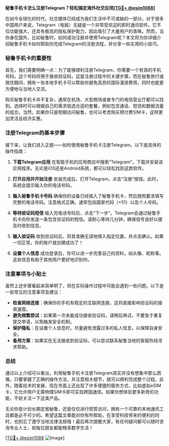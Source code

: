 **秘鲁手机卡怎么注册Telegram？轻松搞定海外社交应用[[TG💪+ @esim1088](https://t.me/s/esim1088)]**

在如今全球化的时代，社交媒体已经成为我们生活中不可或缺的一部分。对于很多中国用户来说，Telegram（电报）无疑是一个非常受欢迎的即时通讯软件。它不仅功能强大，还具有极高的隐私保护能力，因此吸引了大量用户的青睐。然而，当你身在国外，比如秘鲁时，如何成功注册并使用Telegram呢？本文将为你详细介绍秘鲁手机卡如何帮助你完成Telegram的注册流程，并分享一些实用的小技巧。

### 秘鲁手机卡的重要性

首先，我们需要明确一点：为了能够顺利注册Telegram，你需要一个有效的手机号码。这个号码将用于接收验证码，这是注册过程中的关键步骤。而在秘鲁旅行或居住期间，拥有一张本地手机卡可以帮助你避免高昂的国际漫游费用，同时也能更方便地与当地人交流。

购买秘鲁手机卡并不复杂，通常在机场、大型商场或者专门的电信营业厅都可以找到。选择时可以根据自己的需求挑选合适的套餐，例如包含通话、短信和数据流量的组合。当然，如果你只是短期访问秘鲁，也可以考虑购买预付费SIM卡，这样更加灵活且经济实惠。

### 注册Telegram的基本步骤

接下来，让我们进入正题——如何使用秘鲁手机卡注册Telegram。以下是具体的操作指南：

1. **下载Telegram应用**
   在智能手机的应用商店中搜索“Telegram”，下载并安装该应用程序。无论是iOS还是Android系统，都可以轻松找到这款软件。

2. **打开应用并开始注册**
   安装完成后，打开Telegram，点击“注册”按钮。此时，系统会提示输入你的电话号码。

3. **输入秘鲁手机卡号码**
   确保你的设备已经插入了秘鲁手机卡，然后按照要求填写完整的电话号码。注意格式正确，通常包括国家代码（+51）以及个人号码。

4. **等待验证码短信**
   输入完电话号码后，点击“下一步”。Telegram会通过秘鲁手机卡向你发送一条包含验证码的短信。请耐心等待几分钟，确保信号良好以便及时收到信息。

5. **输入验证码**
   收到验证码后，将其准确无误地填入指定位置，并点击确认。如果一切正常，你的账户就创建成功了！

6. **设置个人信息**
   成功登录后，你可以进一步完善自己的资料，如头像、昵称等。这些信息有助于其他用户更好地识别你。

### 注意事项与小贴士

虽然上述步骤看起来简单明了，但在实际操作过程中可能会遇到一些问题。以下是一些常见的注意事项及建议：

- **检查网络连接**：确保你的手机有稳定的互联网连接，这将直接影响验证码的接收速度。
- **避免频繁尝试**：如果第一次未能成功接收验证码，请稍后再试，不要急于重复提交申请，以免触发安全机制。
- **保护隐私**：在设置个人信息时，尽量避免泄露过多的私人信息，以保障自身安全。
- **备用方案**：如果实在无法接收到验证码，可以尝试联系秘鲁当地的客服热线寻求帮助。

### 总结

通过以上介绍可以看出，利用秘鲁手机卡注册Telegram其实并没有想象中那么困难。只要掌握了正确的操作方法，并注意相关细节，就可以顺利完成整个过程。此外，随着技术的发展，现在市面上还出现了许多便捷的服务方式，比如虚拟eSIM卡，它允许用户无需物理SIM卡即可实现跨国通信。如果你想体验更多新奇的功能，不妨关注一下这类产品。

无论你是计划长期定居秘鲁，还是仅仅进行短暂访问，拥有一个可靠的本地通讯工具都是必不可少的。希望这篇文章能对你有所帮助，在享受科技带来的便利的同时，也别忘了遵守当地法律法规哦！最后再次提醒大家，有任何疑问都可以随时咨询专业人士，祝每位朋友都能畅享数字生活！

[[TG💪+ @esim1088](https://t.me/s/esim1088) ![Image](https://i.postimg.cc/4NQfJmqS/Snipaste-2025-05-13-00-14-12.png)]